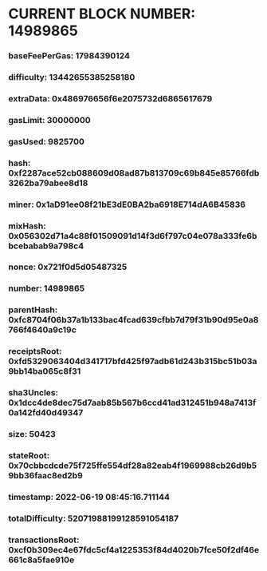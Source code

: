 # CURRENT BLOCK NUMBER: 14989865

### baseFeePerGas: 17984390124
### difficulty: 13442655385258180
### extraData: 0x486976656f6e2075732d6865617679
### gasLimit: 30000000
### gasUsed: 9825700
### hash: 0xf2287ace52cb088609d08ad87b813709c69b845e85766fdb3262ba79abee8d18
### miner: 0x1aD91ee08f21bE3dE0BA2ba6918E714dA6B45836
### mixHash: 0x056302d71a4c88f01509091d14f3d6f797c04e078a333fe6bbcebabab9a798c4
### nonce: 0x721f0d5d05487325
### number: 14989865
### parentHash: 0xfc8704f06b37a1b133bac4fcad639cfbb7d79f31b90d95e0a8766f4640a9c19c
### receiptsRoot: 0xfd5329063404d341717bfd425f97adb61d243b315bc51b03a9bb14ba065c8f31
### sha3Uncles: 0x1dcc4de8dec75d7aab85b567b6ccd41ad312451b948a7413f0a142fd40d49347
### size: 50423
### stateRoot: 0x70cbbcdcde75f725ffe554df28a82eab4f1969988cb26d9b59bb36faac8ed2b9
### timestamp: 2022-06-19 08:45:16.711144
### totalDifficulty: 52071988199128591054187
### transactionsRoot: 0xcf0b309ec4e67fdc5cf4a1225353f84d4020b7fce50f2df46e661c8a5fae910e
